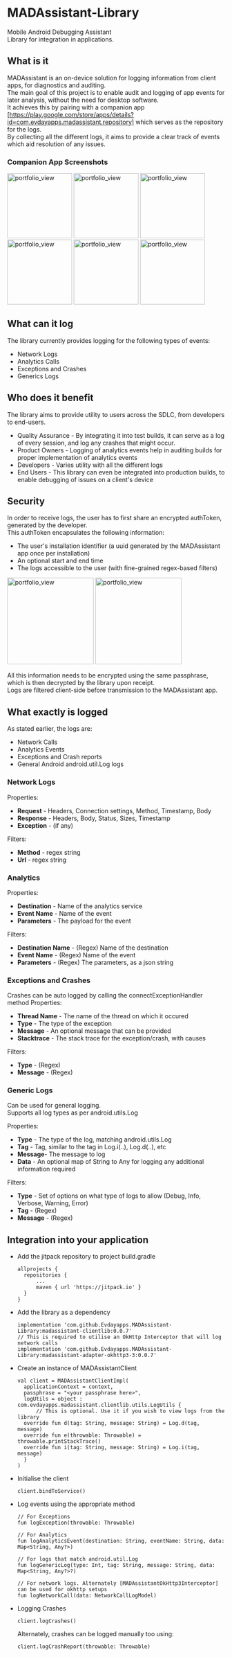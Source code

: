 # MADAssistant-Library
Mobile Android Debugging Assistant  
Library for integration in applications.


## What is it
MADAssistant is an on-device solution for logging information from client apps, for diagnostics and auditing.</br> 
The main goal of this project is to enable audit and logging of app events for later analysis, without the need for desktop software.</br>
It achieves this by pairing with a companion app [https://play.google.com/store/apps/details?id=com.evdayapps.madassistant.repository] which serves as the repository for the logs.</br>
By collecting all the different logs, it aims to provide a clear track of events which aid resolution of any issues.</br>

### Companion App Screenshots
<img width="150" alt="portfolio_view" src="https://user-images.githubusercontent.com/3502209/123690291-d61c1200-d871-11eb-8b5f-98b8e19cb0b3.png"> <img width="150" alt="portfolio_view" src="https://user-images.githubusercontent.com/3502209/123690296-d7e5d580-d871-11eb-847c-cb4920aca976.png"> <img width="150" alt="portfolio_view" src="https://user-images.githubusercontent.com/3502209/123690302-d9170280-d871-11eb-8a6e-c8ce1c766478.png"> <img width="150" alt="portfolio_view" src="https://user-images.githubusercontent.com/3502209/123690309-da482f80-d871-11eb-923e-eea441e91615.png"> <img width="150" alt="portfolio_view" src="https://user-images.githubusercontent.com/3502209/123690315-dae0c600-d871-11eb-85b9-4d2271b14682.png"> <img width="150" alt="portfolio_view" src="https://user-images.githubusercontent.com/3502209/123690320-db795c80-d871-11eb-97c1-14d01275fdb6.png">



## What can it log
The library currently provides logging for the following types of events:
- Network Logs
- Analytics Calls
- Exceptions and Crashes
- Generics Logs


## Who does it benefit
The library aims to provide utility to users across the SDLC, from developers to end-users.
- Quality Assurance - By integrating it into test builds, it can serve as a log of every session, and log any crashes that might occur.
- Product Owners - Logging of analytics events help in auditing builds for proper implementation of analytics events
- Developers - Varies utility with all the different logs
- End Users - This library can even be integrated into production builds, to enable debugging of issues on a client's device



## Security
In order to receive logs, the user has to first share an encrypted authToken, generated by the developer.</br>
This authToken encapsulates the following information:
- The user's installation identifier (a uuid generated by the MADAssistant app once per installation)
- An optional start and end time
- The logs accessible to the user (with fine-grained regex-based filters)

<img width="200" alt="portfolio_view" src="https://user-images.githubusercontent.com/3502209/123684638-5723db00-d86b-11eb-818e-5b39c1640bd7.png"> <img width="200" alt="portfolio_view" src="https://user-images.githubusercontent.com/3502209/123684642-58ed9e80-d86b-11eb-9393-f817ce6ad96f.png"></br>

All this information needs to be encrypted using the same passphrase, which is then decrypted by the library upon receipt.</br>
Logs are filtered client-side before transmission to the MADAssistant app.


## What exactly is logged
As stated earlier, the logs are:
- Network Calls
- Analytics Events
- Exceptions and Crash reports
- General Android android.util.Log logs


### Network Logs
Properties:
- **Request** - Headers, Connection settings, Method, Timestamp, Body
- **Response** - Headers, Body, Status, Sizes, Timestamp
- **Exception** - (if any)

Filters:
- **Method** - regex string
- **Url** - regex string

### Analytics
Properties:
- **Destination** - Name of the analytics service
- **Event Name** - Name of the event
- **Parameters** - The payload for the event

Filters:
- **Destination Name** - (Regex) Name of the destination
- **Event Name** - (Regex) Name of the event
- **Parameters** - (Regex) The parameters, as a json string

### Exceptions and Crashes
Crashes can be auto logged by calling the connectExceptionHandler method
Properties:
- **Thread Name** - The name of the thread on which it occured
- **Type** - The type of the exception
- **Message** - An optional message that can be provided
- **Stacktrace** - The stack trace for the exception/crash, with causes

Filters:
- **Type** - (Regex) 
- **Message** - (Regex) 

### Generic Logs
Can be used for general logging.  
Supports all log types as per android.utils.Log

Properties:
- **Type** - The type of the log, matching android.utils.Log
- **Tag** - Tag, similar to the tag in Log.i(..), Log.d(..), etc
- **Message**- The message to log
- **Data** - An optional map of String to Any for logging any additional information required

Filters:
- **Type** - Set of options on what type of logs to allow (Debug, Info, Verbose, Warning, Error)
- **Tag** - (Regex)
- **Message** - (Regex)



## Integration into your application
- Add the jitpack repository to project build.gradle
  ```
  allprojects {
	repositories {
		...
		maven { url 'https://jitpack.io' }
	}
  }
  ```
- Add the library as a dependency
  ```
  implementation 'com.github.Evdayapps.MADAssistant-Library:madassistant-clientlib:0.0.7'
  // This is required to utilise an OkHttp Interceptor that will log network calls
  implementation 'com.github.Evdayapps.MADAssistant-Library:madassistant-adapter-okhttp3-3:0.0.7'
  ```
- Create an instance of MADAssistantClient
  ```
  val client = MADAssistantClientImpl(
    applicationContext = context,
    passphrase = "<your passphrase here>",
    logUtils = object : com.evdayapps.madassistant.clientlib.utils.LogUtils {
        // This is optional. Use it if you wish to view logs from the library
	override fun d(tag: String, message: String) = Log.d(tag, message)
	override fun e(throwable: Throwable) = throwable.printStackTrace()
	override fun i(tag: String, message: String) = Log.i(tag, message)
    }
  )
  ```
- Initialise the client
  ```
  client.bindToService()
  ```
- Log events using the appropriate method
  ```
  // For Exceptions
  fun logException(throwable: Throwable)
  
  // For Analytics
  fun logAnalyticsEvent(destination: String, eventName: String, data: Map<String, Any?>)
  
  // For logs that match android.util.Log
  fun logGenericLog(type: Int, tag: String, message: String, data: Map<String, Any?>?)

  // For network logs. Alternately [MADAssistantOkHttp3Interceptor] can be used for okhttp setups
  fun logNetworkCall(data: NetworkCallLogModel)
  ```
- Logging Crashes
  ```
  client.logCrashes()
  ```
  Alternately, crashes can be logged manually too using:
  ```
  client.logCrashReport(throwable: Throwable)
  ```
 










